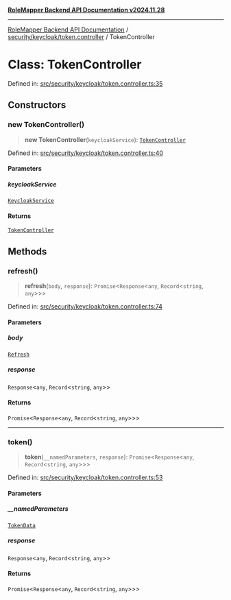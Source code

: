 [**RoleMapper Backend API Documentation v2024.11.28**](../../../../README.md)

***

[RoleMapper Backend API Documentation](../../../../modules.md) / [security/keycloak/token.controller](../README.md) / TokenController

# Class: TokenController

Defined in: [src/security/keycloak/token.controller.ts:35](https://github.com/FlowCraft-AG/RoleMapper/blob/dfa0426eb5b55e53274c22382030e399befc29aa/backend/src/security/keycloak/token.controller.ts#L35)

## Constructors

### new TokenController()

> **new TokenController**(`keycloakService`): [`TokenController`](TokenController.md)

Defined in: [src/security/keycloak/token.controller.ts:40](https://github.com/FlowCraft-AG/RoleMapper/blob/dfa0426eb5b55e53274c22382030e399befc29aa/backend/src/security/keycloak/token.controller.ts#L40)

#### Parameters

##### keycloakService

[`KeycloakService`](../../keycloak.service/classes/KeycloakService.md)

#### Returns

[`TokenController`](TokenController.md)

## Methods

### refresh()

> **refresh**(`body`, `response`): `Promise`\<`Response`\<`any`, `Record`\<`string`, `any`\>\>\>

Defined in: [src/security/keycloak/token.controller.ts:74](https://github.com/FlowCraft-AG/RoleMapper/blob/dfa0426eb5b55e53274c22382030e399befc29aa/backend/src/security/keycloak/token.controller.ts#L74)

#### Parameters

##### body

[`Refresh`](Refresh.md)

##### response

`Response`\<`any`, `Record`\<`string`, `any`\>\>

#### Returns

`Promise`\<`Response`\<`any`, `Record`\<`string`, `any`\>\>\>

***

### token()

> **token**(`__namedParameters`, `response`): `Promise`\<`Response`\<`any`, `Record`\<`string`, `any`\>\>\>

Defined in: [src/security/keycloak/token.controller.ts:53](https://github.com/FlowCraft-AG/RoleMapper/blob/dfa0426eb5b55e53274c22382030e399befc29aa/backend/src/security/keycloak/token.controller.ts#L53)

#### Parameters

##### \_\_namedParameters

[`TokenData`](TokenData.md)

##### response

`Response`\<`any`, `Record`\<`string`, `any`\>\>

#### Returns

`Promise`\<`Response`\<`any`, `Record`\<`string`, `any`\>\>\>
